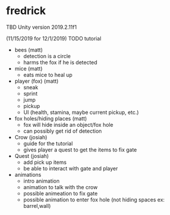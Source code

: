 # fredrick
TBD
Unity version 2019.2.11f1



(11/15/2019 for 12/1/2019)
TODO tutorial
- bees (matt)
  - detection is a circle 
  - harms the fox if he is detected
- mice (matt)
  - eats mice to heal up
- player (fox) (matt)
  - sneak
  - sprint
  - jump
  - pickup 
  - UI (health, stamina, maybe current pickup, etc.)
- fox holes/hiding places (matt)
  - fox will hide inside an object/fox hole
  - can possibly get rid of detection 
- Crow (josiah)
  - guide for the tutorial
  - gives player a quest to get the items to fix gate
- Quest (josiah)
  - add pick up items
  - be able to interact with gate and player
- animations
  - intro animation
  - animation to talk with the crow
  - possible animeation to fix gate 
  - possible animation to enter fox hole (not hiding spaces ex: barrel,wall)

